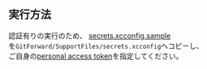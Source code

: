 
## 実行方法

認証有りの実行のため、
[secrets.xcconfig.sample](GitForward/SupportFiles/secrets.xcconfig.sample)  
を`GitForward/SupportFiles/secrets.xcconfig`へコピーし、  
ご自身の[personal access token](https://developer.github.com/v3/guides/getting-started/#oauth)を指定してください。
